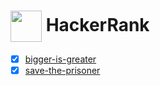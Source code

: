 # [<img align="center" width="50" height="50" src="https://hrcdn.net/fcore/assets/brand/h_mark_sm-966d2b45e3.svg">][link] HackerRank

- [x] [bigger-is-greater](https://www.hackerrank.com/challenges/bigger-is-greater/problem)
- [x] [save-the-prisoner](https://www.hackerrank.com/challenges/save-the-prisoner/problem)

[link]: https://www.hackerrank.com/
